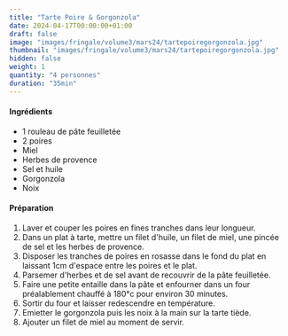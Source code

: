 ```yaml
---
title: "Tarte Poire & Gorgonzola"
date: 2024-04-17T00:00:00+01:00
draft: false
image: "images/fringale/volume3/mars24/tartepoiregorgonzola.jpg"
thumbnail: "images/fringale/volume3/mars24/tartepoiregorgonzola.jpg"
hidden: false
weight: 1
quantity: "4 personnes"
duration: "35min"
---
```


#### Ingrédients

- 1 rouleau de pâte feuilletée 
- 2 poires
- Miel
- Herbes de provence
- Sel et huile
- Gorgonzola
- Noix

#### Préparation

1. Laver et couper les poires en fines tranches dans leur longueur.
2. Dans un plat à tarte, mettre un filet d'huile, un filet de miel, une pincée de sel et les herbes de provence. 
3. Disposer les tranches de poires en rosasse dans le fond du plat en laissant 1cm d'espace entre les poires et le plat. 
4. Parsemer d'herbes et de sel avant de recouvrir de la pâte feuilletée. 
5. Faire une petite entaille dans la pâte et enfourner dans un four préalablement chauffé à 180°c pour environ 30 minutes. 
6. Sortir du four et laisser redescendre en température.
7. Emietter le gorgonzola puis les noix à la main sur la tarte tiède.
8. Ajouter un filet de miel au moment de servir. 
